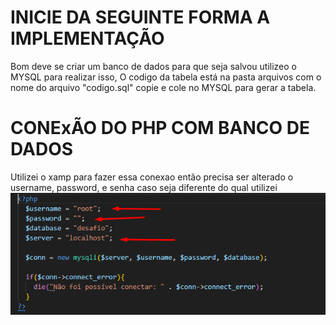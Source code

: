 # INICIE DA SEGUINTE FORMA A IMPLEMENTAÇÃO

Bom deve se criar um banco de dados para que seja salvou utilizeo o MYSQL para realizar isso,
O codigo da tabela está na pasta arquivos com o nome do arquivo "codigo.sql" copie e cole no MYSQL para gerar a tabela.

# CONExÃO DO PHP COM BANCO DE DADOS

Utilizei o xamp para fazer essa conexao então precisa ser alterado o username, password, e senha caso seja diferente do qual utilizei ![exemplo front](./arquivos/ImagemConexao.png)